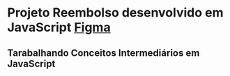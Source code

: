 # Projeto Reembolso desenvolvido em JavaScript [Figma](https://www.figma.com/design/s8bM0VQXPijdTfhRIP3Nh0/Sistema-de-reembolso-(Community)?node-id=0-1&t=7M05dKoMkLjrKO1f-0)

## Tarabalhando Conceitos Intermediários em JavaScript
